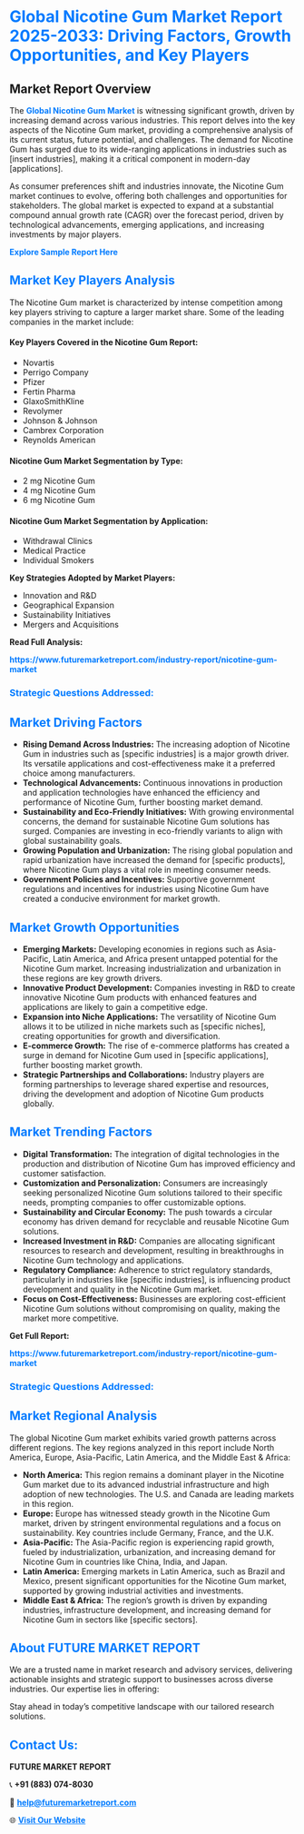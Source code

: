 <h1 style="color: #007BFF;">Global Nicotine Gum Market Report 2025-2033: Driving Factors, Growth Opportunities, and Key Players</h1>

<section id="overview">
<h2>Market Report Overview</h2>
<p>The <a href="https://www.futuremarketreport.com/industry-report/nicotine-gum-market" style="color: #007BFF; text-decoration: none;"><strong>Global Nicotine Gum Market</strong></a> is witnessing significant growth, driven by increasing demand across various industries. This report delves into the key aspects of the Nicotine Gum market, providing a comprehensive analysis of its current status, future potential, and challenges. The demand for Nicotine Gum has surged due to its wide-ranging applications in industries such as [insert industries], making it a critical component in modern-day [applications].</p>
<p>As consumer preferences shift and industries innovate, the Nicotine Gum market continues to evolve, offering both challenges and opportunities for stakeholders. The global market is expected to expand at a substantial compound annual growth rate (CAGR) over the forecast period, driven by technological advancements, emerging applications, and increasing investments by major players.</p>
</section>

<section id="overview">
<p><a href="https://www.futuremarketreport.com/request-sample/reportId=87966" style="color: #007BFF; text-decoration: none;"><strong>Explore Sample Report Here</strong></a></p>
</section>

<section id="key-players">
<h2 style="color: #007BFF;">Market Key Players Analysis</h2>
<p>The Nicotine Gum market is characterized by intense competition among key players striving to capture a larger market share. Some of the leading companies in the market include:</p>
<h4>Key Players Covered in the Nicotine Gum Report:</h4>
<ul><li>Novartis</li><li>Perrigo Company</li><li>Pfizer</li><li>Fertin Pharma</li><li>GlaxoSmithKline</li><li>Revolymer</li><li>Johnson &amp; Johnson</li><li>Cambrex Corporation</li><li>Reynolds American</li></ul>
<h4>Nicotine Gum Market Segmentation by Type:</h4>
<ul><li>2 mg Nicotine Gum</li><li>4 mg Nicotine Gum</li><li>6 mg Nicotine Gum</li></ul>

<h4>Nicotine Gum Market Segmentation by Application:</h4>
<ul><li>Withdrawal Clinics</li><li>Medical Practice</li><li>Individual Smokers</li></ul>
<p><strong>Key Strategies Adopted by Market Players:</strong></p>
<ul>
<li>Innovation and R&D</li>
<li>Geographical Expansion</li>
<li>Sustainability Initiatives</li>
<li>Mergers and Acquisitions</li>
</ul>
</section>

<section>
<p><strong>Read Full Analysis: </strong></p><a href="https://www.futuremarketreport.com/industry-report/nicotine-gum-market" style="color: #007BFF; text-decoration: none;"><strong>https://www.futuremarketreport.com/industry-report/nicotine-gum-market</strong></a>
<h3 style="color: #007BFF;">Strategic Questions Addressed:</h3>
</section>

<section id="driving-factors">
<h2 style="color: #007BFF;">Market Driving Factors</h2>
<ul>
<li><strong>Rising Demand Across Industries:</strong> The increasing adoption of Nicotine Gum in industries such as [specific industries] is a major growth driver. Its versatile applications and cost-effectiveness make it a preferred choice among manufacturers.</li>
<li><strong>Technological Advancements:</strong> Continuous innovations in production and application technologies have enhanced the efficiency and performance of Nicotine Gum, further boosting market demand.</li>
<li><strong>Sustainability and Eco-Friendly Initiatives:</strong> With growing environmental concerns, the demand for sustainable Nicotine Gum solutions has surged. Companies are investing in eco-friendly variants to align with global sustainability goals.</li>
<li><strong>Growing Population and Urbanization:</strong> The rising global population and rapid urbanization have increased the demand for [specific products], where Nicotine Gum plays a vital role in meeting consumer needs.</li>
<li><strong>Government Policies and Incentives:</strong> Supportive government regulations and incentives for industries using Nicotine Gum have created a conducive environment for market growth.</li>
</ul>
</section>

<section id="growth-opportunities">
<h2 style="color: #007BFF;">Market Growth Opportunities</h2>
<ul>
<li><strong>Emerging Markets:</strong> Developing economies in regions such as Asia-Pacific, Latin America, and Africa present untapped potential for the Nicotine Gum market. Increasing industrialization and urbanization in these regions are key growth drivers.</li>
<li><strong>Innovative Product Development:</strong> Companies investing in R&D to create innovative Nicotine Gum products with enhanced features and applications are likely to gain a competitive edge.</li>
<li><strong>Expansion into Niche Applications:</strong> The versatility of Nicotine Gum allows it to be utilized in niche markets such as [specific niches], creating opportunities for growth and diversification.</li>
<li><strong>E-commerce Growth:</strong> The rise of e-commerce platforms has created a surge in demand for Nicotine Gum used in [specific applications], further boosting market growth.</li>
<li><strong>Strategic Partnerships and Collaborations:</strong> Industry players are forming partnerships to leverage shared expertise and resources, driving the development and adoption of Nicotine Gum products globally.</li>
</ul>
</section>

<section id="trending-factors">
<h2 style="color: #007BFF;">Market Trending Factors</h2>
<ul>
<li><strong>Digital Transformation:</strong> The integration of digital technologies in the production and distribution of Nicotine Gum has improved efficiency and customer satisfaction.</li>
<li><strong>Customization and Personalization:</strong> Consumers are increasingly seeking personalized Nicotine Gum solutions tailored to their specific needs, prompting companies to offer customizable options.</li>
<li><strong>Sustainability and Circular Economy:</strong> The push towards a circular economy has driven demand for recyclable and reusable Nicotine Gum solutions.</li>
<li><strong>Increased Investment in R&D:</strong> Companies are allocating significant resources to research and development, resulting in breakthroughs in Nicotine Gum technology and applications.</li>
<li><strong>Regulatory Compliance:</strong> Adherence to strict regulatory standards, particularly in industries like [specific industries], is influencing product development and quality in the Nicotine Gum market.</li>
<li><strong>Focus on Cost-Effectiveness:</strong> Businesses are exploring cost-efficient Nicotine Gum solutions without compromising on quality, making the market more competitive.</li>
</ul>
</section>

<section>
<p><strong>Get Full Report: </strong></p><a href="https://www.futuremarketreport.com/industry-report/nicotine-gum-market" style="color: #007BFF; text-decoration: none;"><strong>https://www.futuremarketreport.com/industry-report/nicotine-gum-market</strong></a>
<h3 style="color: #007BFF;">Strategic Questions Addressed:</h3>
</section>


<section id="regional-analysis">
<h2 style="color: #007BFF;">Market Regional Analysis</h2>
<p>The global Nicotine Gum market exhibits varied growth patterns across different regions. The key regions analyzed in this report include North America, Europe, Asia-Pacific, Latin America, and the Middle East & Africa:</p>
<ul>
<li><strong>North America:</strong> This region remains a dominant player in the Nicotine Gum market due to its advanced industrial infrastructure and high adoption of new technologies. The U.S. and Canada are leading markets in this region.</li>
<li><strong>Europe:</strong> Europe has witnessed steady growth in the Nicotine Gum market, driven by stringent environmental regulations and a focus on sustainability. Key countries include Germany, France, and the U.K.</li>
<li><strong>Asia-Pacific:</strong> The Asia-Pacific region is experiencing rapid growth, fueled by industrialization, urbanization, and increasing demand for Nicotine Gum in countries like China, India, and Japan.</li>
<li><strong>Latin America:</strong> Emerging markets in Latin America, such as Brazil and Mexico, present significant opportunities for the Nicotine Gum market, supported by growing industrial activities and investments.</li>
<li><strong>Middle East & Africa:</strong> The region’s growth is driven by expanding industries, infrastructure development, and increasing demand for Nicotine Gum in sectors like [specific sectors].</li>
</ul>
</section>

<footer>
<h2 style="color: #007BFF;">About FUTURE MARKET REPORT</h2>
<p>We are a trusted name in market research and advisory services, delivering actionable insights and strategic support to businesses across diverse industries. Our expertise lies in offering:</p>

<p>Stay ahead in today’s competitive landscape with our tailored research solutions.</p>

<h2 style="color: #007BFF;">Contact Us:</h2>
<p><strong>FUTURE MARKET REPORT</strong></p>
<p>📞 <strong>+91 (883) 074-8030</strong></p>
<p>📧 <strong><a href="mailto:help@futuremarketreport.com" style="color: #007BFF;">help@futuremarketreport.com</a></strong></p>
<p>🌐 <strong><a href="https://www.futuremarketreport.com/" style="color: #007BFF;">Visit Our Website</a></strong></p>
</footer>